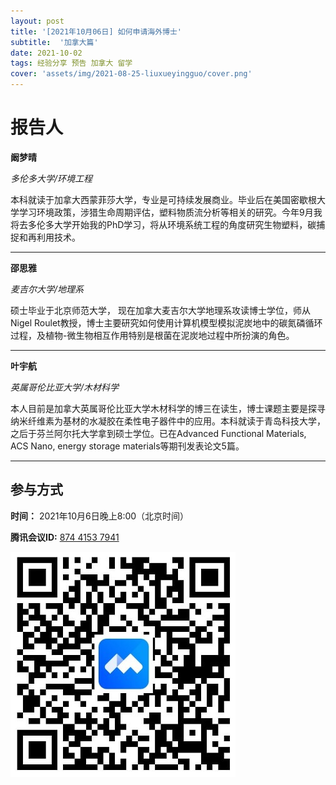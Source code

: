 ```yaml
---
layout: post
title: '[2021年10月06日] 如何申请海外博士'
subtitle:  '加拿大篇'
date: 2021-10-02
tags: 经验分享 预告 加拿大 留学 
cover: 'assets/img/2021-08-25-liuxueyingguo/cover.png'
---
```


# 报告人

**阚梦晴**

*多伦多大学/环境工程*

本科就读于加拿大西蒙菲莎大学，专业是可持续发展商业。毕业后在美国密歇根大学学习环境政策，涉猎生命周期评估，塑料物质流分析等相关的研究。今年9月我将去多伦多大学开始我的PhD学习，将从环境系统工程的角度研究生物塑料，碳捕捉和再利用技术。

----------

**邵思雅**

*麦吉尔大学/地理系*

硕士毕业于北京师范大学， 现在加拿大麦吉尔大学地理系攻读博士学位，师从Nigel Roulet教授，博士主要研究如何使用计算机模型模拟泥炭地中的碳氮磷循环过程，及植物-微生物相互作用特别是根菌在泥炭地过程中所扮演的角色。

-----------

**叶宇航**

*英属哥伦比亚大学/木材科学*

本人目前是加拿大英属哥伦比亚大学木材科学的博三在读生，博士课题主要是探寻纳米纤维素为基材的水凝胶在柔性电子器件中的应用。本科就读于青岛科技大学，之后于芬兰阿尔托大学拿到硕士学位。已在Advanced Functional Materials, ACS Nano, energy storage materials等期刊发表论文5篇。


---------------

##  参与方式

 **时间：** 2021年10月6日晚上8:00（北京时间）

 **腾讯会议ID:** [874 4153 7941](https://meeting.tencent.com/s/UIeb8Y3Vky8l)

 ![meeting link](/assets/img/2021-04-28-changdongfeng/link.jpeg)